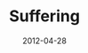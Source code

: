 ---
layout: message
category: message
series: "James: Putting Your Faith to Work"
title: "Suffering"
date: 2012-04-28
audio-description: "Chuck Mingo talks about how trials strengthen our faith."
audio: "http://www.crossroads.net/players/media/hq/james_02.mp3"
audio-title: "Suffering"
audio-duration: "43:35"
program-description: "Program"
program: "http://www.crossroads.net/players/media/hq/04_28-29_12Program.pdf"
program-title: "Suffering"
video-description: "Chuck Mingo talks about how trials strengthen our faith."
video-title: "Suffering"
video: "https://s3.amazonaws.com/crossroadsvideomessages/james_02.mp4"
video-poster: "https://www.crossroads.net/uploadedfiles/james_02_still.jpg"
---